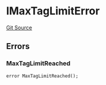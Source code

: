 # IMaxTagLimitError
[Git Source](https://github.com/thrackle-io/tron/blob/67919752074a6ad99319926c762bce79963a8aa4/src/common/IErrors.sol)


## Errors
### MaxTagLimitReached

```solidity
error MaxTagLimitReached();
```

